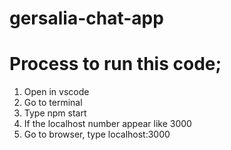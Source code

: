 # gersalia-chat-app
# Process to run this code;
1. Open in vscode
2. Go to terminal
3. Type npm start
4. If the localhost number appear like 3000
5. Go to browser, type localhost:3000
